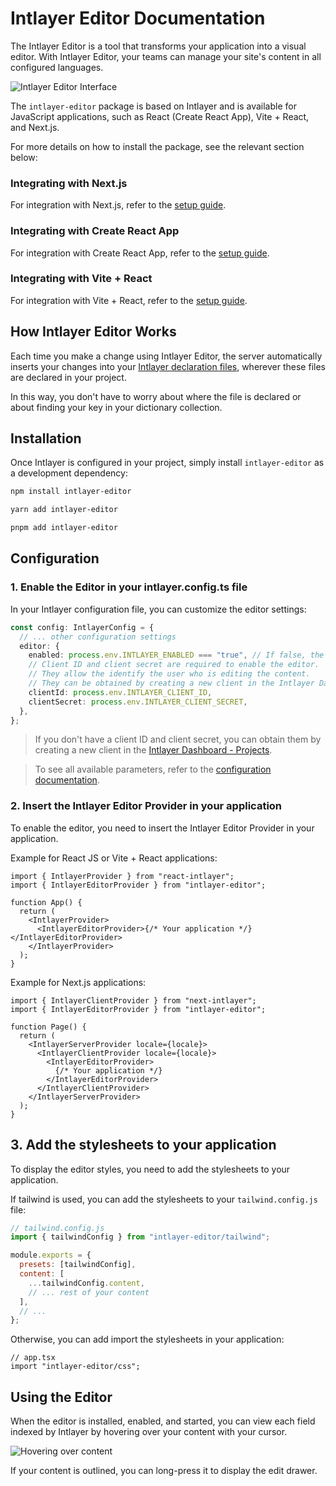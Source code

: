 # Intlayer Editor Documentation

The Intlayer Editor is a tool that transforms your application into a visual editor. With Intlayer Editor, your teams can manage your site's content in all configured languages.

![Intlayer Editor Interface](https://github.com/aymericzip/intlayer/blob/main/docs/assets/intlayer_editor_ui.png)

The `intlayer-editor` package is based on Intlayer and is available for JavaScript applications, such as React (Create React App), Vite + React, and Next.js.

For more details on how to install the package, see the relevant section below:

### Integrating with Next.js

For integration with Next.js, refer to the [setup guide](https://github.com/aymericzip/intlayer/blob/main/docs/docs/intlayer_with_nextjs_en.md).

### Integrating with Create React App

For integration with Create React App, refer to the [setup guide](https://github.com/aymericzip/intlayer/blob/main/docs/docs/intlayer_with_create_react_app_en.md).

### Integrating with Vite + React

For integration with Vite + React, refer to the [setup guide](https://github.com/aymericzip/intlayer/blob/main/docs/docs/intlayer_with_vite+react_en.md).

## How Intlayer Editor Works

Each time you make a change using Intlayer Editor, the server automatically inserts your changes into your [Intlayer declaration files](https://github.com/aymericzip/intlayer/blob/main/docs/docs/content_declaration/get_started_en.md), wherever these files are declared in your project.

In this way, you don't have to worry about where the file is declared or about finding your key in your dictionary collection.

## Installation

Once Intlayer is configured in your project, simply install `intlayer-editor` as a development dependency:

```bash
npm install intlayer-editor
```

```bash
yarn add intlayer-editor
```

```bash
pnpm add intlayer-editor
```

## Configuration

### 1. Enable the Editor in your intlayer.config.ts file

In your Intlayer configuration file, you can customize the editor settings:

```typescript
const config: IntlayerConfig = {
  // ... other configuration settings
  editor: {
    enabled: process.env.INTLAYER_ENABLED === "true", // If false, the editor is inactive and cannot be accessed.
    // Client ID and client secret are required to enable the editor.
    // They allow the identify the user who is editing the content.
    // They can be obtained by creating a new client in the Intlayer Dashboard - Projects (https://intlayer.org/dashboard/projects).
    clientId: process.env.INTLAYER_CLIENT_ID,
    clientSecret: process.env.INTLAYER_CLIENT_SECRET,
  },
};
```

> If you don't have a client ID and client secret, you can obtain them by creating a new client in the [Intlayer Dashboard - Projects](https://intlayer.org/dashboard/projects).

> To see all available parameters, refer to the [configuration documentation](https://github.com/aymericzip/intlayer/blob/main/docs/docs/configuration_en.md).

### 2. Insert the Intlayer Editor Provider in your application

To enable the editor, you need to insert the Intlayer Editor Provider in your application.

Example for React JS or Vite + React applications:

```tsx
import { IntlayerProvider } from "react-intlayer";
import { IntlayerEditorProvider } from "intlayer-editor";

function App() {
  return (
    <IntlayerProvider>
      <IntlayerEditorProvider>{/* Your application */}</IntlayerEditorProvider>
    </IntlayerProvider>
  );
}
```

Example for Next.js applications:

```tsx
import { IntlayerClientProvider } from "next-intlayer";
import { IntlayerEditorProvider } from "intlayer-editor";

function Page() {
  return (
    <IntlayerServerProvider locale={locale}>
      <IntlayerClientProvider locale={locale}>
        <IntlayerEditorProvider>
          {/* Your application */}
        </IntlayerEditorProvider>
      </IntlayerClientProvider>
    </IntlayerServerProvider>
  );
}
```

## 3. Add the stylesheets to your application

To display the editor styles, you need to add the stylesheets to your application.

If tailwind is used, you can add the stylesheets to your `tailwind.config.js` file:

```js
// tailwind.config.js
import { tailwindConfig } from "intlayer-editor/tailwind";

module.exports = {
  presets: [tailwindConfig],
  content: [
    ...tailwindConfig.content,
    // ... rest of your content
  ],
  // ...
};
```

Otherwise, you can add import the stylesheets in your application:

```tsx
// app.tsx
import "intlayer-editor/css";
```

## Using the Editor

When the editor is installed, enabled, and started, you can view each field indexed by Intlayer by hovering over your content with your cursor.

![Hovering over content](https://github.com/aymericzip/intlayer/blob/main/docs/assets/intlayer_editor_hover_content.png)

If your content is outlined, you can long-press it to display the edit drawer.
